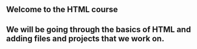 ## Welcome to the HTML course

## We will be going through the basics of HTML and adding files and projects that we work on.





